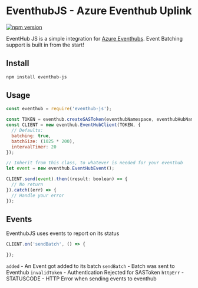 # EventhubJS - Azure Eventhub Uplink
[![npm version](https://badge.fury.io/js/eventhub-js.svg)](https://badge.fury.io/js/eventhub-js)


EventHub JS is a simple integration for [Azure Eventhubs](https://azure.microsoft.com/en-us/services/event-hubs/).
Event Batching support is built in from the start!

## Install

```js
npm install eventhub-js
```

## Usage

```js
const eventhub = require('eventhub-js');

const TOKEN = eventhub.createSASToken(eventhubNamespace, eventhubHubName, key, keyName);
const CLIENT = new eventhub.EventHubClient(TOKEN, {
  // Defaults:
  batching: true,
  batchSize: (1025 * 200),
  intervalTimer: 20
});

// Inherit from this class, to whatever is needed for your eventhub
let event = new eventhub.EventHubEvent();

CLIENT.send(event).then((result: boolean) => {
  // No return
}).catch((err) => {
  // Handle your error
});
```

## Events

EventhubJS uses events to report on its status

```js
CLIENT.on('sendBatch', () => {

});
```

`added` - An Event got added to its batch
`sendBatch` - Batch was sent to Eventhub
`invalidToken` - Authentication Rejected for SASToken
`httpErr` - STATUSCODE - HTTP Error when sending events to eventhub


